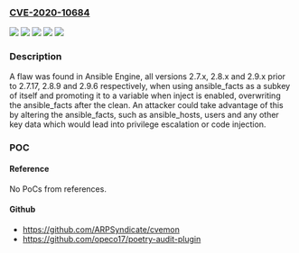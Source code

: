 ### [CVE-2020-10684](https://cve.mitre.org/cgi-bin/cvename.cgi?name=CVE-2020-10684)
![](https://img.shields.io/static/v1?label=Product&message=Ansible&color=blue)
![](https://img.shields.io/static/v1?label=Version&message=n%2Fa&color=blue)
![](https://img.shields.io/static/v1?label=Vulnerability&message=CWE-362&color=brighgreen)
![](https://img.shields.io/static/v1?label=Vulnerability&message=CWE-862&color=brighgreen)
![](https://img.shields.io/static/v1?label=Vulnerability&message=CWE-94&color=brighgreen)

### Description

A flaw was found in Ansible Engine, all versions 2.7.x, 2.8.x and 2.9.x prior to 2.7.17, 2.8.9 and 2.9.6 respectively, when using ansible_facts as a subkey of itself and promoting it to a variable when inject is enabled, overwriting the ansible_facts after the clean. An attacker could take advantage of this by altering the ansible_facts, such as ansible_hosts, users and any other key data which would lead into privilege escalation or code injection.

### POC

#### Reference
No PoCs from references.

#### Github
- https://github.com/ARPSyndicate/cvemon
- https://github.com/opeco17/poetry-audit-plugin

